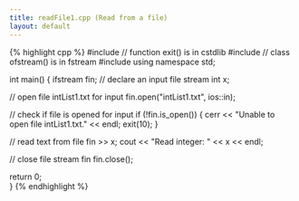 ```yaml
---
title: readFile1.cpp (Read from a file)
layout: default
---
```


{% highlight cpp %}
#include <cstdlib>     // function exit() is in cstdlib
#include <fstream>     // class ofstream() is in fstream
#include <iostream>
using namespace std;

int main()
{
  ifstream fin;   // declare an input file stream
  int x;

  // open file intList1.txt for input
  fin.open("intList1.txt", ios::in);  

  // check if file is opened for input
  if (!fin.is_open())
    {
      cerr << "Unable to open file intList1.txt." << endl;
      exit(10);
    }

  // read text from file
  fin >> x;
  cout << "Read integer: " << x << endl;

  // close file stream fin
  fin.close();

  return 0;  
}
{% endhighlight %}
